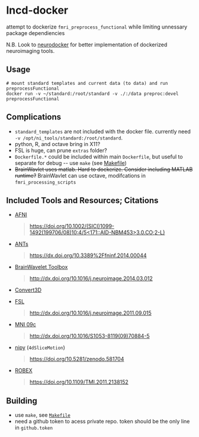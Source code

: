 # lncd-docker
attempt to dockerize `fmri_preprocess_functional` while limiting unnessary package dependiencies

N.B. Look to [neurodocker](https://github.com/kaczmarj/neurodocker) for better implementation of dockerized neuroimaging tools.

## Usage

```
# mount standard templates and current data (to data) and run preprocessFunctional
docker run -v ~/standard:/root/standard -v ./:/data preproc:devel preprocessFunctional
```

## Complications
 * `standard_templates` are not included with the docker file. currently need `-v /opt/ni_tools/standard:/root/standard`. 
 * python, R, and octave bring in X11?
 * FSL is huge, can prune `extras` folder?
 * `Dockerfile.*` could be included within main `Dockerfile`, but useful to separate for debug -- use `make` (see [Makefile](./master/Makefile))
 * <s>BrainWavlet uses matlab. Hard to dockerize. Consider including MATLAB runtime?</s> BrainWavlet can use octave, modifcations in `fmri_processing_scripts`

## Included Tools and Resources; Citations

* [AFNI](https://afni.nimh.nih.gov/)
  > [https://doi.org/10.1002/(SICI)1099-1492(199706/08)10:4/5<171::AID-NBM453>3.0.CO;2-L)](https://doi.org/10.1002/(SICI)1099-1492(199706/08)10:4/5<171::AID-NBM453>3.0.CO;2-L)
* [ANTs](http://stnava.github.io/ANTs/)
  > https://dx.doi.org/10.3389%2Ffninf.2014.00044
* [BrainWavelet Toolbox](http://www.brainwavelet.org/downloads/brainwavelet-toolbox/)
  > http://dx.doi.org/10.1016/j.neuroimage.2014.03.012
* [Convert3D](http://www.itksnap.org/pmwiki/pmwiki.php?n=Convert3D.Convert3D)
  > 
* [FSL](https://fsl.fmrib.ox.ac.uk/fsl/fslwiki/)
  > http://dx.doi.org/10.1016/j.neuroimage.2011.09.015
* [MNI 09c](http://www.bic.mni.mcgill.ca/ServicesAtlases/ICBM152NLin2009)
  > http://dx.doi.org/10.1016/S1053-8119(09)70884-5
* [nipy](https://nipype.readthedocs.io/en/latest/) (`4dSliceMotion`)
  > https://doi.org/10.5281/zenodo.581704
* [ROBEX](https://www.nitrc.org/projects/robex)
  > https://doi.org/10.1109/TMI.2011.2138152

## Building
 * use `make`, see [`Makefile`](./Makefile?raw=True)
 * need a github token to acess private repo. token should be the only line in `github.token`
